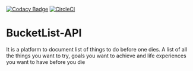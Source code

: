 [![Codacy Badge](https://api.codacy.com/project/badge/Grade/fd880c8e8acb4e5fbf8299b17c61e541)](https://app.codacy.com/app/akolliy1/BucketList-API?utm_source=github.com&utm_medium=referral&utm_content=akolliy1/BucketList-API&utm_campaign=Badge_Grade_Dashboard)
[![CircleCI](https://circleci.com/gh/akolliy1/BucketList-API.svg?style=svg)](https://circleci.com/gh/akolliy1/BucketList-API)
# BucketList-API
 It is a platform to document list of things to do before one dies. A list of all the things you want to try, goals you want to achieve and life experiences you want to have before you die
